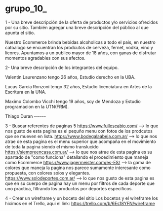 # grupo_10_
1 - Una breve descripción de la oferta de productos y/o servicios ofrecidos por su
sitio. También agregar una breve descripción del público al que apunta el sitio. 

Nuestro Ecommerce brinda bebidas alcoholicas a todo el pais, en nuestro catoalogo se encuentran los prodcutos de cerveza, fernet, vodka, vino y licores. Apuntamos a un publico mayor de 18 años, con ganas de disfrutar momentos agradables con sus afectos. 

2- Una breve descripción de los integrantes del equipo.
 
 Valentin Laurenzano tengo 26 años, Estudio derecho en la UBA. 
 
 Lucas García Ronzoni tengo 32 años, Estudio licenciatura en Artes de la Escritura en la UNA.
 
 Maximo Colombo Vicchi tengo 19 años, soy de Mendoza y Estudio programacion en la UTN(FRM).
 
 Thiago Duran ------
 
 3 - Buscar referentes de paginas 5 
 https://www.fullescabio.com/ --> lo que nos gusto de esta pagina es el pequño menu con fotos de los prodcutos que se mueven en lista.
 https://www.bodegalaabeja.com.ar/ --> lo que nos atrae de esta pagina es el menu superior que acompaña en el movimiento de toda la pagina siendo el mismo translucido
 https://siempreencasa.com.ar/ --> lo que nos atrae de esta pagina es su apartado de "como funciona" detallando el procedimiento que maneja como Ecommerce
 https://www.jagermeister.com/es-ES/ --> la gama de colores que maneja la pagina nos parece sumamente interesante como propuesta, con colores soios y elegantes.
 https://www.solodeportes.com.ar/ --> lo que nos gusto de esta pagina es que en su cuerpo de pagina hay un menu por filtros de cada deporte que uno practica, filtrando los productos por deportes especificos.
 
 4 - Crear un wireframe y un boceto del sitio
Los bocetos y el wireframe los hicimos en el Trello, aqui el link: https://trello.com/b/6Es18YFN/wireframe
